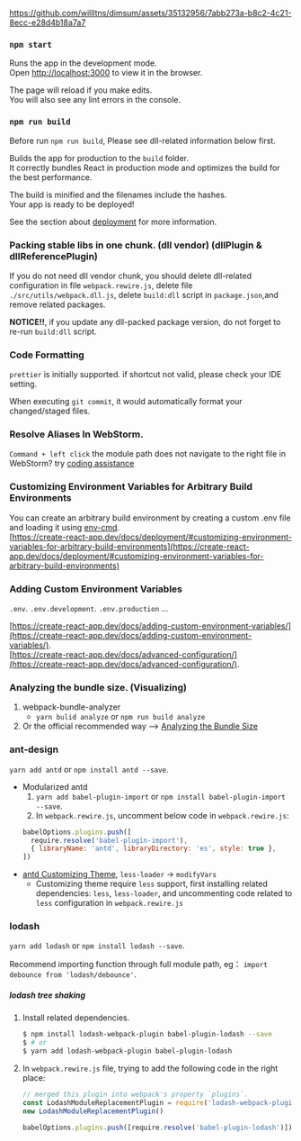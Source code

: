 https://github.com/willltns/dimsum/assets/35132956/7abb273a-b8c2-4c21-8ecc-e28d4b18a7a7



### `npm start`

Runs the app in the development mode.<br />
Open [http://localhost:3000](http://localhost:3000) to view it in the browser.

The page will reload if you make edits.<br />
You will also see any lint errors in the console.

### `npm run build`

Before run `npm run build`, Please see dll-related information below first.<br>

Builds the app for production to the `build` folder.<br />
It correctly bundles React in production mode and optimizes the build for the best performance.<br />

The build is minified and the filenames include the hashes.<br />
Your app is ready to be deployed!

See the section about [deployment](https://create-react-app.dev/docs/deployment/) for more information.

### Packing stable libs in one chunk. (dll vendor) (dllPlugin & dllReferencePlugin)
If you do not need dll vendor chunk, you should delete dll-related configuration in file `webpack.rewire.js`,
delete file `./src/utils/webpack.dll.js`, delete `build:dll` script in `package.json`,and remove related packages.

**NOTICE!!**, if you update any dll-packed package version, do not forget to re-run `build:dll` script.

### Code Formatting
`prettier` is initially supported. if shortcut not valid, please check your IDE setting.

When executing `git commit`, it would automatically format your changed/staged files.

### Resolve Aliases In WebStorm.
`Command + left click` the module path does not navigate to the right file in WebStorm? 
try [coding assistance](https://www.jetbrains.com/help/webstorm/2020.3/using-webpack.html)

### Customizing Environment Variables for Arbitrary Build Environments
You can create an arbitrary build environment by creating a custom .env file and loading it using [env-cmd](https://www.npmjs.com/package/env-cmd). <br/>
[https://create-react-app.dev/docs/deployment/#customizing-environment-variables-for-arbitrary-build-environments](https://create-react-app.dev/docs/deployment/#customizing-environment-variables-for-arbitrary-build-environments)

### Adding Custom Environment Variables
`.env`. `.env.development`. `.env.production` ...

[https://create-react-app.dev/docs/adding-custom-environment-variables/](https://create-react-app.dev/docs/adding-custom-environment-variables/). <br/>
[https://create-react-app.dev/docs/advanced-configuration/](https://create-react-app.dev/docs/advanced-configuration/).

### Analyzing the bundle size. (Visualizing)
1. webpack-bundle-analyzer
    - `yarn bulid analyze` or `npm run build analyze`
2. Or the official recommended way --> [Analyzing the Bundle Size](https://create-react-app.dev/docs/analyzing-the-bundle-size/)

### ant-design
`yarn add antd` or `npm install antd --save`.
- Modularized antd
    1. `yarn add babel-plugin-import` or `npm install babel-plugin-import --save`.
    2. In `webpack.rewire.js`, uncomment below code in `webpack.rewire.js`:
  ```javascript
  babelOptions.plugins.push([
    require.resolve('babel-plugin-import'),
    { libraryName: 'antd', libraryDirectory: 'es', style: true },
  ])
  ```
- [antd Customizing Theme](https://ant.design/docs/react/customize-theme-cn), `less-loader` -> `modifyVars`
  - Customizing theme require `less` support, first installing related dependencies: `less`, `less-loader`,
    and uncommenting code related to `less` configuration in `webpack.rewire.js`

### lodash
`yarn add lodash` or `npm install lodash --save`.

Recommend importing function through full module path, eg： `import debounce from 'lodash/debounce'`.

##### lodash tree shaking
1. Install related dependencies.
   ```sh
   $ npm install lodash-webpack-plugin babel-plugin-lodash --save
   $ # or
   $ yarn add lodash-webpack-plugin babel-plugin-lodash
   ```
2. In `webpack.rewire.js` file, trying to add the following code in the right place:
   ```javascript
   // merged this plugin into webpack's property `plugins`.
   const LodashModuleReplacementPlugin = require('lodash-webpack-plugin')
   new LodashModuleReplacementPlugin()

   babelOptions.plugins.push([require.resolve('babel-plugin-lodash')])
   ```
